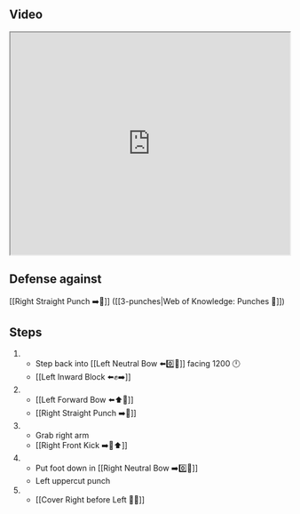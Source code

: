 ## Video

<iframe src="https://www.youtube.com/embed/IXZ6kr4VHQw?start=104&end=123" width="100%" height="400"></iframe>

## Defense against

[[Right Straight Punch ➡️👊]] ([[3-punches|Web of Knowledge: Punches 👊]])

## Steps

1.  - Step back into [[Left Neutral Bow ⬅️0️⃣🦶]] facing 1200 🕛
    - [[Left Inward Block ⬅️✊➡️]]
2.  - [[Left Forward Bow ⬅️⬆️🦶]]
    - [[Right Straight Punch ➡️👊]]
3.  - Grab right arm
    - [[Right Front Kick ➡️🦶⬆️]]
4.  - Put foot down in [[Right Neutral Bow ➡️0️⃣🦶]]
    - Left uppercut punch
5.  - [[Cover Right before Left 🦶🔄]]
